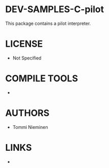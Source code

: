 # DEV-SAMPLES-C-pilot
This package contains a pilot interpreter. 

LICENSE
===============
* Not Specified

COMPILE TOOLS
===============
* 
 
AUTHORS
===============
* Tommi Nieminen

LINKS
===============
* 
